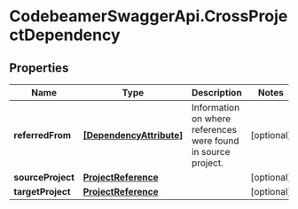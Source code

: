 # CodebeamerSwaggerApi.CrossProjectDependency

## Properties
Name | Type | Description | Notes
------------ | ------------- | ------------- | -------------
**referredFrom** | [**[DependencyAttribute]**](DependencyAttribute.md) | Information on where references were found in source project. | [optional] 
**sourceProject** | [**ProjectReference**](ProjectReference.md) |  | [optional] 
**targetProject** | [**ProjectReference**](ProjectReference.md) |  | [optional] 
